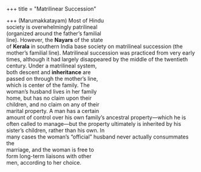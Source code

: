 +++
title = "Matrilinear Succession"

+++
(Marumakkatayam) Most of Hindu  
society is overwhelmingly patrilineal  
(organized around the father’s familial  
line). However, the **Nayars** of the state  
of **Kerala** in southern India base society on matrilineal succession (the  
mother’s familial line). Matrilineal succession was practiced from very early  
times, although it had largely disappeared by the middle of the twentieth  
century. Under a matrilineal system,  
both descent and **inheritance** are  
passed on through the mother’s line,  
which is center of the family. The  
woman’s husband lives in her family  
home, but has no claim upon their  
children, and no claim on any of their  
marital property. A man has a certain  
amount of control over his own family’s ancestral property—which he is  
often called to manage—but the property ultimately is inherited by his sister’s children, rather than his own. In  
many cases the woman’s “official” husband never actually consummates the  
marriage, and the woman is free to  
form long-term liaisons with other  
men, according to her choice.
